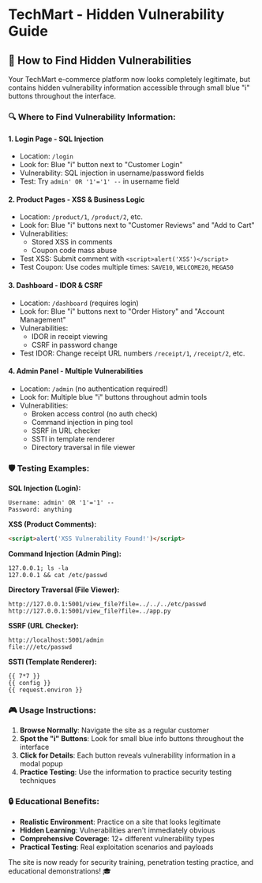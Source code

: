 # TechMart - Hidden Vulnerability Guide

## 🎯 How to Find Hidden Vulnerabilities

Your TechMart e-commerce platform now looks completely legitimate, but contains hidden vulnerability information accessible through small blue "i" buttons throughout the interface.

### 🔍 Where to Find Vulnerability Information:

#### 1. **Login Page** - SQL Injection
- Location: `/login`
- Look for: Blue "i" button next to "Customer Login"
- Vulnerability: SQL injection in username/password fields
- Test: Try `admin' OR '1'='1' --` in username field

#### 2. **Product Pages** - XSS & Business Logic
- Location: `/product/1`, `/product/2`, etc.
- Look for: Blue "i" buttons next to "Customer Reviews" and "Add to Cart"
- Vulnerabilities: 
  - Stored XSS in comments
  - Coupon code mass abuse
- Test XSS: Submit comment with `<script>alert('XSS')</script>`
- Test Coupon: Use codes multiple times: `SAVE10`, `WELCOME20`, `MEGA50`

#### 3. **Dashboard** - IDOR & CSRF
- Location: `/dashboard` (requires login)
- Look for: Blue "i" buttons next to "Order History" and "Account Management"
- Vulnerabilities:
  - IDOR in receipt viewing
  - CSRF in password change
- Test IDOR: Change receipt URL numbers `/receipt/1`, `/receipt/2`, etc.

#### 4. **Admin Panel** - Multiple Vulnerabilities
- Location: `/admin` (no authentication required!)
- Look for: Multiple blue "i" buttons throughout admin tools
- Vulnerabilities:
  - Broken access control (no auth check)
  - Command injection in ping tool
  - SSRF in URL checker
  - SSTI in template renderer
  - Directory traversal in file viewer

### 🛡️ Testing Examples:

**SQL Injection (Login):**
```
Username: admin' OR '1'='1' --
Password: anything
```

**XSS (Product Comments):**
```html
<script>alert('XSS Vulnerability Found!')</script>
```

**Command Injection (Admin Ping):**
```
127.0.0.1; ls -la
127.0.0.1 && cat /etc/passwd
```

**Directory Traversal (File Viewer):**
```
http://127.0.0.1:5001/view_file?file=../../../etc/passwd
http://127.0.0.1:5001/view_file?file=../app.py
```

**SSRF (URL Checker):**
```
http://localhost:5001/admin
file:///etc/passwd
```

**SSTI (Template Renderer):**
```
{{ 7*7 }}
{{ config }}
{{ request.environ }}
```

### 🎮 Usage Instructions:

1. **Browse Normally**: Navigate the site as a regular customer
2. **Spot the "i" Buttons**: Look for small blue info buttons throughout the interface
3. **Click for Details**: Each button reveals vulnerability information in a modal popup
4. **Practice Testing**: Use the information to practice security testing techniques

### 🔒 Educational Benefits:

- **Realistic Environment**: Practice on a site that looks legitimate
- **Hidden Learning**: Vulnerabilities aren't immediately obvious
- **Comprehensive Coverage**: 12+ different vulnerability types
- **Practical Testing**: Real exploitation scenarios and payloads

The site is now ready for security training, penetration testing practice, and educational demonstrations! 🎓
